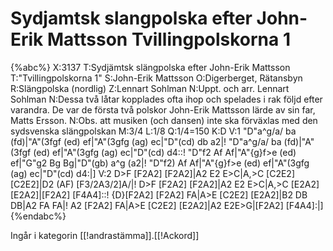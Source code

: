 # Sydjamtsk slangpolska efter John-Erik Mattsson Tvillingpolskorna 1

{%abc%}
X:3137
T:Sydjämtsk slängpolska efter John-Erik Mattsson
T:"Tvillingpolskorna 1"
S:John-Erik Mattsson
O:Digerberget, Rätansbyn
R:Slängpolska (nordlig)
Z:Lennart Sohlman
N:Uppt. och arr. Lennart Sohlman
N:Dessa två låtar kopplades ofta ihop och spelades i rak följd efter varandra. De var de första två polskor John-Erik Mattsson lärde av sin far, Matts Ersson.
N:Obs. att musiken (och dansen) inte ska förväxlas med den sydsvenska slängpolskan
M:3/4
L:1/8
Q:1/4=150
K:D
V:1
"D"a^g/a/ ba (fd)|"A"(3fgf (ed) ef|"A"(3gfg (ag) ec|"D"(cd) db a2|!
"D"a^g/a/ ba (fd)|"A"(3fgf (ed) ef|"A"(3gfg (ag) ec|"D"(cd) d4::!
"D"f2 Af Af|"A"{g}f>e (ed) ef|"G"g2 Bg Bg|"D"(gb) a^g (a2|!
"D"f2) Af Af|"A"{g}f>e (ed) ef|"A"(3gfg (ag) ec|"D"(cd) d4:|]
V:2
D>F [F2A2] [F2A2]|A2 E2 E>C|A,>C [C2E2] [C2E2]|D2 (AF) [F3/2A3/2]A/|!
D>F [F2A2] [F2A2]|A2 E2 E>C|A,>C [E2A2] [E2A2]|[F2A2] [F4A4]::!
{D}[F2A2] [F2A2] FA|A>E [C2E2] [E2A2]|B2 DB DB|A2 FA FA|!
A2 [F2A2] FA|A>E [C2E2] [E2A2]|A2 E2E>G|[F2A2] [F4A4]:|]
{%endabc%}

Ingår i kategorin [[!andrastämma]].[[!Ackord]]
